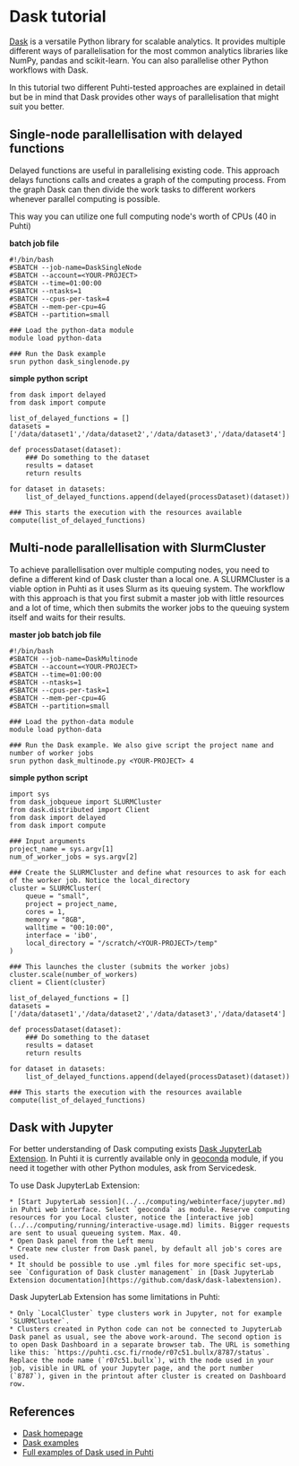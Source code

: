 # Dask tutorial

[Dask](https://dask.org/) is a versatile Python library for scalable analytics. It provides multiple different ways of parallelisation for the most common analytics libraries like NumPy, pandas and scikit-learn. You can also parallelise other Python workflows with Dask.

In this tutorial two different Puhti-tested approaches are explained in detail but be in mind that Dask provides other ways of parallelisation that might suit you better.

## Single-node parallellisation with delayed functions

Delayed functions are useful in parallelising existing code. This approach delays functions calls and creates a graph of the computing process. From the graph Dask can then divide the work tasks to different workers whenever parallel computing is possible.

This way you can utilize one full computing node's worth of CPUs (40 in Puhti)

__batch job file__
```
#!/bin/bash
#SBATCH --job-name=DaskSingleNode
#SBATCH --account=<YOUR-PROJECT>
#SBATCH --time=01:00:00
#SBATCH --ntasks=1
#SBATCH --cpus-per-task=4
#SBATCH --mem-per-cpu=4G
#SBATCH --partition=small

### Load the python-data module
module load python-data

### Run the Dask example
srun python dask_singlenode.py 
```


__simple python script__
```
from dask import delayed
from dask import compute

list_of_delayed_functions = []
datasets =['/data/dataset1','/data/dataset2','/data/dataset3','/data/dataset4']

def processDataset(dataset):
    ### Do something to the dataset 
    results = dataset
    return results

for dataset in datasets:
    list_of_delayed_functions.append(delayed(processDataset)(dataset))

### This starts the execution with the resources available
compute(list_of_delayed_functions)

```

## Multi-node parallellisation with SlurmCluster

To achieve parallellisation over multiple computing nodes, you need to define a different kind of Dask cluster than a local one. A SLURMCluster is a viable option in Puhti as it uses Slurm as its queuing system. The workflow with this approach is that you first submit a master job with little resources and a lot of time, which then submits the worker jobs to the queuing system itself and waits for their results.

__master job batch job file__
```
#!/bin/bash
#SBATCH --job-name=DaskMultinode
#SBATCH --account=<YOUR-PROJECT>
#SBATCH --time=01:00:00
#SBATCH --ntasks=1
#SBATCH --cpus-per-task=1
#SBATCH --mem-per-cpu=4G
#SBATCH --partition=small

### Load the python-data module
module load python-data

### Run the Dask example. We also give script the project name and number of worker jobs
srun python dask_multinode.py <YOUR-PROJECT> 4
```

__simple python script__
```
import sys
from dask_jobqueue import SLURMCluster
from dask.distributed import Client
from dask import delayed
from dask import compute

### Input arguments
project_name = sys.argv[1]
num_of_worker_jobs = sys.argv[2]

### Create the SLURMCluster and define what resources to ask for each of the worker job. Notice the local_directory
cluster = SLURMCluster(
    queue = "small",
    project = project_name,
    cores = 1,
    memory = "8GB",
    walltime = "00:10:00",
    interface = 'ib0',
    local_directory = "/scratch/<YOUR-PROJECT>/temp"
)

### This launches the cluster (submits the worker jobs)
cluster.scale(number_of_workers)
client = Client(cluster)

list_of_delayed_functions = []
datasets =['/data/dataset1','/data/dataset2','/data/dataset3','/data/dataset4']

def processDataset(dataset):
    ### Do something to the dataset 
    results = dataset
    return results

for dataset in datasets:
    list_of_delayed_functions.append(delayed(processDataset)(dataset))

### This starts the execution with the resources available
compute(list_of_delayed_functions)
```

## Dask with Jupyter

For better understanding of Dask computing exists [Dask JupyterLab Extension](https://github.com/dask/dask-labextension). In Puhti it is currently available only in [geoconda](../../apps/geoconda.md) module, if you need it together with other Python modules, ask from Servicedesk.

To use Dask JupyterLab Extension:

    * [Start JupyterLab session](../../computing/webinterface/jupyter.md) in Puhti web interface. Select `geoconda` as module. Reserve computing resources for you Local cluster, notice the [interactive job](../../computing/running/interactive-usage.md) limits. Bigger requests are sent to usual queueing system. Max. 40.
    * Open Dask panel from the Left menu
    * Create new cluster from Dask panel, by default all job's cores are used.
    * It should be possible to use .yml files for more specific set-ups, see `Configuration of Dask cluster management` in [Dask JupyterLab Extension documentation](https://github.com/dask/dask-labextension).

Dask JupyterLab Extension has some limitations in Puhti:

    * Only `LocalCluster` type clusters work in Jupyter, not for example `SLURMCluster`.
    * Clusters created in Python code can not be connected to JupyterLab Dask panel as usual, see the above work-around. The second option is to open Dask Dashboard in a separate browser tab. The URL is something like this: `https://puhti.csc.fi/rnode/r07c51.bullx/8787/status`. Replace the node name (`r07c51.bullx`), with the node used in your job, visible in URL of your Jupyter page, and the port number (`8787`), given in the printout after cluster is created on Dashboard row.
    

## References 

- [Dask homepage](https://dask.org/)
- [Dask examples](https://examples.dask.org/)
- [Full examples of Dask used in Puhti](https://github.com/csc-training/geocomputing/tree/master/python/puhti/05_parallel_dask)
